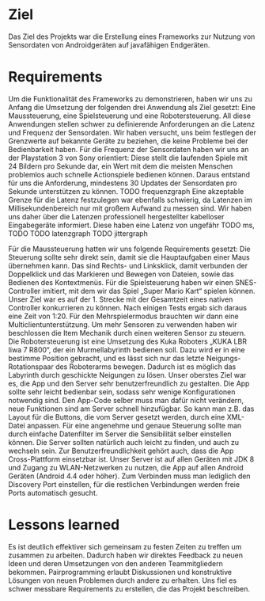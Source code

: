 # Ziel
Das Ziel des Projekts war die Erstellung eines Frameworks zur Nutzung von Sensordaten von Androidgeräten auf javafähigen Endgeräten.

# Requirements
Um die Funktionalität des Frameworks zu demonstrieren, haben wir uns zu Anfang die Umsetzung der folgenden drei Anwendung als Ziel gesetzt: Eine Maussteuerung, eine Spielsteuerung und eine Robotersteuerung. 
All diese Anwendungen stellen schwer zu definierende Anforderungen an die Latenz und Frequenz der Sensordaten. Wir haben versucht, uns beim festlegen der Grenzwerte auf bekannte Geräte zu beziehen, die keine Probleme bei der Bedienbarkeit haben.
Für die Frequenz der Sensordaten haben wir uns an der Playstation 3 von Sony orientiert: Diese stellt die laufenden Spiele mit 24 Bildern pro Sekunde dar, ein Wert mit dem die meisten Menschen problemlos auch schnelle Actionspiele bedienen können. Daraus entstand für uns die Anforderung, mindestens 30 Updates der Sensordaten pro Sekunde unterstützen zu können. 
TODO frequenzgraph
Eine akzeptable Grenze für die Latenz festzulegen war ebenfalls schwierig, da Latenzen im Millisekundenbereich nur mit großem Aufwand zu messen sind. Wir haben uns daher über die Latenzen professionell hergestellter kabelloser Eingabegeräte informiert. Diese haben eine Latenz von ungefähr TODO ms, TODO
TODO latenzgraph
TODO jittergraph

Für die Maussteuerung hatten wir uns folgende Requirements gesetzt: Die Steuerung sollte sehr direkt sein, damit sie die Hauptaufgaben einer Maus übernehmen kann. Das sind Rechts- und Linksklick, damit verbunden der Doppelklick und das Markieren und Bewegen von Dateien, sowie das Bedienen des Kontextmenüs.
Für die Spielsteuerung haben wir einen SNES-Controller imitiert, mit dem wir das Spiel „Super Mario Kart“ spielen können. Unser Ziel war es auf der 1. Strecke mit der Gesamtzeit eines nativen Controller konkurrieren zu können. Nach einigen Tests ergab sich daraus eine Zeit von 1:20. Für den Mehrspielermodus brauchten wir dann eine Multiclientunterstützung. Um mehr Sensoren zu verwenden haben wir beschlossen die Item Mechanik durch einen weiteren Sensor zu steuern. 
Die Robotersteuerung ist eine Umsetzung des Kuka Roboters „KUKA LBR Iiwa 7 R800“, der ein Murmellabyrinth bedienen soll. Dazu wird er in eine bestimme Position gebracht, und es lässt sich nur das letzte Neigungs-Rotationspaar des Roboterarms bewegen. Dadurch ist es möglich das Labyrinth durch geschickte Neigungen zu lösen.
Unser oberstes Ziel war es, die App und den Server sehr benutzerfreundlich zu gestalten. Die App sollte sehr leicht bedienbar sein, sodass sehr wenige Konfigurationen notwendig sind. Den App-Code selber muss man dafür nicht verändern, neue Funktionen sind am Server schnell hinzufügbar. So kann man z.B. das Layout für die Buttons, die vom Server gesetzt werden, durch eine XML-Datei anpassen. Für eine angenehme und genaue Steuerung sollte man durch einfache Datenfilter im Server die Sensibilität selber einstellen können. Die Server sollten natürlich auch leicht zu finden, und auch zu wechseln sein. Zur Benutzerfreundlichkeit gehört auch, dass die App Cross-Plattform einsetzbar ist. Unser Server ist auf allen Geräten mit JDK 8 und Zugang zu WLAN-Netzwerken zu nutzen, die App auf allen Android Geräten (Android 4.4 oder höher). Zum Verbinden muss man lediglich den Discovery Port einstellen, für die restlichen Verbindungen werden freie Ports automatisch gesucht. 

# Lessons learned
Es ist deutlich effektiver sich gemeinsam zu festen Zeiten zu treffen um zusammen zu arbeiten. Dadurch haben wir direktes Feedback zu neuen Ideen und deren Umsetzungen von den anderen Teammitgliedern bekommen. Pairprogramming erlaubt Diskussionen und konstruktive Lösungen von neuen Problemen durch andere zu erhalten.
Uns fiel es schwer messbare Requirements zu erstellen, die das Projekt beschreiben.


